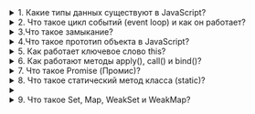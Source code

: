 <details>
  <summary>1. Какие типы данных существуют в JavaScript?</summary>

  * Число «number» - Единый тип число используется как для целых, так и для дробных чисел. Существуют специальные числовые значения Infinity (бесконечность) и NaN (ошибка вычислений). Например, бесконечность Infinity получается при делении на ноль. Ошибка вычислений NaN будет результатом некорректной математической операции.
  * Строка «string»
  * Булевый (логический) тип «boolean»
  * Специальное значение «null» - В JavaScript null не является «ссылкой на несуществующий объект» или «нулевым указателем», как в некоторых других языках. Это просто специальное значение, которое имеет смысл «ничего» или «значение неизвестно».
  * Специальное значение «undefined» - Значение undefined, как и null, образует свой собственный тип, состоящий из одного этого значения. Оно имеет смысл «значение не присвоено». Если переменная объявлена, но в неё ничего не записано, то её значение как раз и есть undefined.
  * Символы «symbol» - «Символ» представляет собой уникальный идентификатор. Создаются новые символы с помощью функции Symbol(). Символы гарантированно уникальны. Даже если мы создадим множество символов с одинаковым описанием, это всё равно будут разные символы. Описание – это просто метка, которая ни на что не влияет.
  * Тип «number» не может содержать числа больше, чем (2^53-1), или меньше, чем -(2^53-1). Тип «bigint» даёт возможность работать с целыми числами произвольной длины.
  * Объекты «object» - Первые 7 типов называют «примитивными». Особняком стоит восьмой тип: «объекты». Он используется для коллекций данных и для объявления более сложных сущностей. Объявляются объекты при помощи фигурных скобок {...}
</details>

<details>
  <summary>2. Что такое цикл событий (event loop) и как он работает?</summary>

  Движок браузера выполняет JavaScript в одном потоке. Для потока выделяется область памяти — стэк, где хранятся фреймы (аргументы, локальные переменные) вызываемых функций.

  Список событий, подлежащих обработке формируют очередь событий. Когда стек освобождается, движок может обрабатывать событие из очереди. Координирование этого процесса и происходит в event loop.

  Это по сути бесконечный цикл, в котором выполняются многочисленные обработчики событий. Если очередь пустая — движок браузера ждет, когда поступит событие. Если непустая — первое в ней событие извлекается и его обработчик начинает выполняться. И так до бесконечности.

  ![alt text](https://camo.githubusercontent.com/ecf21f14bbad63d7c1a0d84b401746af15cd643392bb21aca618fef6c78b0e48/68747470733a2f2f63646e2d696d616765732d312e6d656469756d2e636f6d2f6d61782f313630302f312a71757954494f733268696f4378316a5251372d6f6a772e706e67)
</details>

<details>
  <summary>3.Что такое замыкание?</summary>

  Замыкание — это комбинация функции и лексического окружения, в котором эта функция была объявлена. Это окружение состоит из произвольного количества локальных переменных, которые были в области действия функции во время создания замыкания.
</details>

<details>
  <summary>4.Что такое прототип объекта в JavaScript?</summary>

  Объекты в JavaScript можно организовать в цепочки так, чтобы свойство, не найденное в одном объекте, автоматически искалось бы в другом. Связующим звеном выступает специальное свойство __proto__

  Если один объект имеет специальную ссылку __proto__ на другой объект, то при чтении свойства из него, если свойство отсутствует в самом объекте, оно ищется в объекте __proto__. Недостаток этого подхода – он не работает в IE10-.

  К счастью, в JavaScript с древнейших времён существует альтернативный, встроенный в язык и полностью кросс-браузерный способ. Чтобы новым объектам автоматически ставить прототип, конструктору ставится свойство prototype.

  При создании объекта через new, в его прототип __proto__ записывается ссылка из prototype функции-конструктора.

  Значением Person.prototype по умолчанию является объект с единственным свойством constructor, содержащим ссылку на Person.
</details>

<details>
  <summary>5. Как работает ключевое слово this?</summary>

  В глобальном контексте выполнения (за пределами каких-либо функций), this ссылается на глобальный объект вне зависимости от использования в строгом или нестрогом режиме.

  В пределах функции значение this зависит от того, каким образом вызвана функция:

  Простой вызов - В этом случае значение this не устанавливается вызовом. Так как этот код написан не в строгом режиме, значением this всегда должен быть объект, по умолчанию - глобальный объект. В строгом режиме, значение this остается тем значением, которое было установлено в контексте исполнения. Если такое значение не определено, оно остается undefined. Для того что бы передать значение this от одного контекста другому необходимо использовать call или apply
  В стрелочных функциях, this привязан к окружению, в котором была создана функция. В глобальной области видимости, this будет указывать на глобальный объект.
  Когда функция вызывается как метод объекта, используемое в этой функции ключевое слово this принимает значение объекта, по отношению к которому вызван метод.
</details>

<details>
  <summary>6. Как работают методы apply(), call() и bind()?</summary>

  Функции в JavaScript никак не привязаны к своему контексту this, с одной стороны, здорово – это позволяет быть максимально гибкими, одалживать методы и так далее.

  Но с другой стороны – в некоторых случаях контекст может быть потерян. Способы явно указать this - методы bind, call и apply.

  Синтаксис метода call: func.call(context, arg1, arg2, ...)

  При этом вызывается функция func, первый аргумент call становится её this, а остальные передаются «как есть». Вызов func.call(context, a, b...) – то же, что обычный вызов func(a, b...), но с явно указанным this(=context).

  Если нам неизвестно, с каким количеством аргументов понадобится вызвать функцию, можно использовать более мощный метод: apply. Вызов функции при помощи func.apply работает аналогично func.call, но принимает массив аргументов вместо списка.

  func.call(context, arg1, arg2) идентичен вызову func.apply(context, [arg1, arg2]);

  Синтаксис встроенного bind: var wrapper = func.bind(context, [arg1, arg2...])

  Методы bind и call/apply близки по синтаксису, но есть важнейшее отличие. Методы call/apply вызывают функцию с заданным контекстом и аргументами. А bind не вызывает функцию. Он только возвращает «обёртку», которую мы можем вызвать позже, и которая передаст вызов в исходную функцию, с привязанным контекстом.
</details>

<details>
  <summary>7. Что такое Promise (Промис)?</summary>

  Promise – это специальный объект, который содержит своё состояние. Вначале pending («ожидание»), затем – одно из: fulfilled («выполнено успешно») или rejected («выполнено с ошибкой»).

  Синтаксис создания Promise:

  ```
  var promise = new Promise(function(resolve, reject) {
    // Эта функция будет вызвана автоматически

    // В ней можно делать любые асинхронные операции,
    // А когда они завершатся — нужно вызвать одно из:
    // resolve(результат) при успешном выполнении
    // reject(ошибка) при ошибке
  })
  ```
  Универсальный метод для навешивания обработчиков:

  promise.then(onFulfilled, onRejected)
  onFulfilled – функция, которая будет вызвана с результатом при resolve.
  onRejected – функция, которая будет вызвана с ошибкой при reject.
  Для того, чтобы поставить обработчик только на ошибку, вместо .then(null, onRejected) можно написать .catch(onRejected) – это то же самое.
  Возьмём setTimeout в качестве асинхронной операции, которая должна через некоторое время успешно завершиться с результатом «result»:

  ```
  // Создаётся объект promise
  let promise = new Promise((resolve, reject) => {

    setTimeout(() => {
      // переведёт промис в состояние fulfilled с результатом "result"
      resolve("result");
    }, 1000);

  });
  ```

  ```
  // promise.then навешивает обработчики на успешный результат или ошибку
  promise
    .then(
      result => {
        // первая функция-обработчик - запустится при вызове resolve
        alert("Fulfilled: " + result); // result - аргумент resolve
      },
      error => {
        // вторая функция - запустится при вызове reject
        alert("Rejected: " + error); // error - аргумент reject
      }
    );
  ```

  В результате запуска кода выше – через 1 секунду выведется «Fulfilled: result».
</details>

<details>
  <summary>8. Что такое статический метод класса (static)?</summary>

  Ключевое слово static используется в классах для определения статичных методов. Статичные методы функции, принадлежащие объекту класса, но не доступные другим объектам того же класса.

  ```
  class Repo {
    static getName() {
      return "Repo name is modern-js-cheatsheet"
    }
  }
  ```

  // нам не нужно создавать объект класса Repo
  ```
  console.log(Repo.getName()) // "Repo name is modern-js-cheatsheet"
  ```

  ```
  let r = new Repo();
  console.log(r.getName()) // необработанная ошибка TypeError: r.getName не является функцией
  ```
  Cтатические методы вызываются через имя класса. Вызывать статические методы через имя объекта запрещено. Статические методы часто используются для создания вспомогательных функций приложения.
</details>

<details>
  <summary></summary>

  
</details>

<details>
  <summary>9. Что такое Set, Map, WeakSet и WeakMap?</summary>

  В ES-2015 появились новые типы коллекций в JavaScript: Set, Map, WeakSet и WeakMap.

  Map – коллекция для хранения записей вида ключ:значение. В отличие от объектов, в которых ключами могут быть только строки, в Map ключом может быть произвольное значение, например:

  ```
  'use strict';

  let map = new Map();

  map.set('1', 'str1');   // ключ-строка
  map.set(1, 'num1');     // число
  map.set(true, 'bool1'); // булевое значение

  // в обычном объекте это было бы одно и то же,
  // map сохраняет тип ключа
  alert( map.get(1)   ); // 'num1'
  alert( map.get('1') ); // 'str1'

  alert( map.size ); // 3
  ```

  Set – коллекция для хранения множества значений, причём каждое значение может встречаться лишь один раз. Например, к нам приходят посетители, и мы хотели бы сохранять всех, кто пришёл. При этом повторные визиты не должны приводить к дубликатам, то есть каждого посетителя нужно «посчитать» ровно один раз. Set для этого отлично подходит:

  ```
  'use strict';

  let set = new Set();

  let vasya = {name: "Вася"};
  let petya = {name: "Петя"};
  let dasha = {name: "Даша"};

  // посещения, некоторые пользователи заходят много раз
  set.add(vasya);
  set.add(petya);
  set.add(dasha);
  set.add(vasya);
  set.add(petya);

  // set сохраняет только уникальные значения
  alert( set.size ); // 3

  set.forEach( user => alert(user.name ) ); // Вася, Петя, Даша
  ```

  WeakSet – особый вид Set, не препятствующий сборщику мусора удалять свои элементы. То же самое – WeakMap для Map. То есть, если некий объект присутствует только в WeakSet/WeakMap – он удаляется из памяти. Это нужно для тех ситуаций, когда основное место для хранения и использования объектов находится где-то в другом месте кода, а здесь мы хотим хранить для них «вспомогательные» данные, существующие лишь пока жив объект. Например, у нас есть элементы на странице или, к примеру, пользователи, и мы хотим хранить для них вспомогательную информацию, например обработчики событий или просто данные, но действительные лишь пока объект, к которому они относятся, существует. Если поместить такие данные в WeakMap, а объект сделать ключом, то они будут автоматически удалены из памяти, когда удалится элемент. Например:

  ```
  // текущие активные пользователи
  let activeUsers = [
    {name: "Вася"},
    {name: "Петя"},
    {name: "Маша"}
  ];

  // вспомогательная информация о них,
  // которая напрямую не входит в объект юзера,
  // и потому хранится отдельно
  let weakMap = new WeakMap();

  weakMap.set(activeUsers[0], 1);
  weakMap.set(activeUsers[1], 2);
  weakMap.set(activeUsers[2], 3);
  weakMap.set('Katya', 4); //Будет ошибка TypeError: "Katya" is not a non-null object

  alert( weakMap.get(activeUsers[0]) ); // 1

  activeUsers.splice(0, 1); // Вася более не активный пользователь

  // weakMap теперь содержит только 2 элемента

  activeUsers.splice(0, 1); // Петя более не активный пользователь

  // weakMap теперь содержит только 1 элемент
  ```
</details>
  
  
  
  